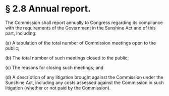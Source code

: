 # § 2.8   Annual report.

The Commission shall report annually to Congress regarding its compliance with the requirements of the Government in the Sunshine Act and of this part, including:


(a) A tabulation of the total number of Commission meetings open to the public;


(b) The total number of such meetings closed to the public;


(c) The reasons for closing such meetings; and


(d) A description of any litigation brought against the Commission under the Sunshine Act, including any costs assessed against the Commission in such litigation (whether or not paid by the Commission).




